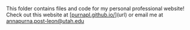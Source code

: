 This folder contains files and code for my personal professional website! Check out this website at [[purnapl.github.io/](https://purnapl.github.io/)](url) or email me at annapurna.post-leon@utah.edu
